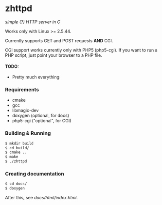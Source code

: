 # zhttpd
_simple (?) HTTP server in C_

Works only with Linux >= 2.5.44.

Currently supports GET and POST requests **AND** CGI.

CGI support works currently only with PHP5 (php5-cgi). If you want to run a PHP script, just point your browser to a PHP file.

#### TODO:
* Pretty much everything

### Requirements
* cmake
* gcc
* libmagic-dev
* doxygen (optional, for docs)
* php5-cgi ("optional", for CGI)

### Building & Running
```bash
$ mkdir build
$ cd build/
$ cmake ..
$ make
$ ./zhttpd
```

### Creating documentation
```bash
$ cd docs/
$ doxygen
```
After this, see _docs/html/index.html_.
